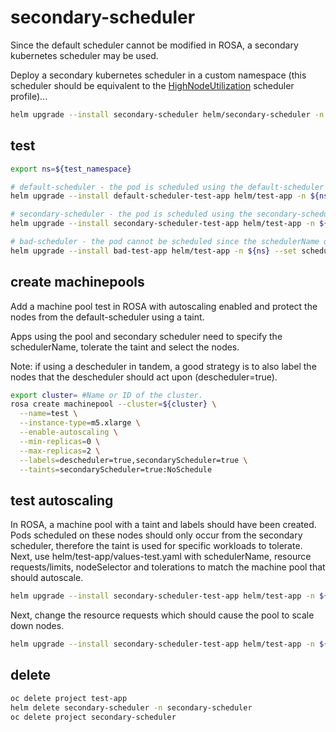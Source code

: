 # secondary-scheduler

Since the default scheduler cannot be modified in ROSA, a secondary kubernetes scheduler may be used.

Deploy a secondary kubernetes scheduler in a custom namespace (this scheduler should be equivalent to the [HighNodeUtilization](https://docs.openshift.com/container-platform/4.12/nodes/scheduling/nodes-scheduler-profiles.html#nodes-scheduler-profiles-about_nodes-scheduler-profiles) scheduler profile)...

```sh
helm upgrade --install secondary-scheduler helm/secondary-scheduler -n secondary-scheduler --create-namespace
```

## test

```sh
export ns=${test_namespace}

# default-scheduler - the pod is scheduled using the default-scheduler
helm upgrade --install default-scheduler-test-app helm/test-app -n ${ns} --create-namespace

# secondary-scheduler - the pod is scheduled using the secondary-scheduler
helm upgrade --install secondary-scheduler-test-app helm/test-app -n ${ns} --set schedulerName=secondary-scheduler --create-namespace

# bad-scheduler - the pod cannot be scheduled since the schedulerName doesn't match any avialable scheduler
helm upgrade --install bad-test-app helm/test-app -n ${ns} --set schedulerName=bad-scheduler --create-namespace
```

## create machinepools

Add a machine pool test in ROSA with autoscaling enabled and protect the nodes from the default-scheduler using a taint.

Apps using the pool and secondary scheduler need to specify the schedulerName, tolerate the taint and select the nodes.

Note: if using a descheduler in tandem, a good strategy is to also label the nodes that the descheduler should act upon (descheduler=true).

```sh
export cluster= #Name or ID of the cluster.
rosa create machinepool --cluster=${cluster} \
  --name=test \
  --instance-type=m5.xlarge \
  --enable-autoscaling \
  --min-replicas=0 \
  --max-replicas=2 \
  --labels=descheduler=true,secondaryScheduler=true \
  --taints=secondaryScheduler=true:NoSchedule
```

## test autoscaling

In ROSA, a machine pool with a taint and labels should have been created. Pods scheduled on these nodes should only occur from the secondary scheduler, therefore the taint is used for specific workloads to tolerate.  Next, use helm/test-app/values-test.yaml with schedulerName, resource requests/limits, nodeSelector and tolerations to match the machine pool that should autoscale.

```sh
helm upgrade --install secondary-scheduler-test-app helm/test-app -n ${ns} --set schedulerName=secondary-scheduler --set replicaCount=5 -f helm/test-app/values-test.yaml --create-namespace
```

Next, change the resource requests which should cause the pool to scale down nodes.

```sh
helm upgrade --install secondary-scheduler-test-app helm/test-app -n ${ns} --set schedulerName=secondary-scheduler --set replicaCount=5 -f helm/test-app/values-test-small.yaml --create-namespace
```

## delete

```sh
oc delete project test-app
helm delete secondary-scheduler -n secondary-scheduler
oc delete project secondary-scheduler
```
